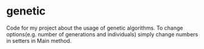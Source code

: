 # genetic

Code for my project about the usage of genetic algorithms.
To change options(e.g. number of generations and individuals) simply change numbers in setters in Main method.
